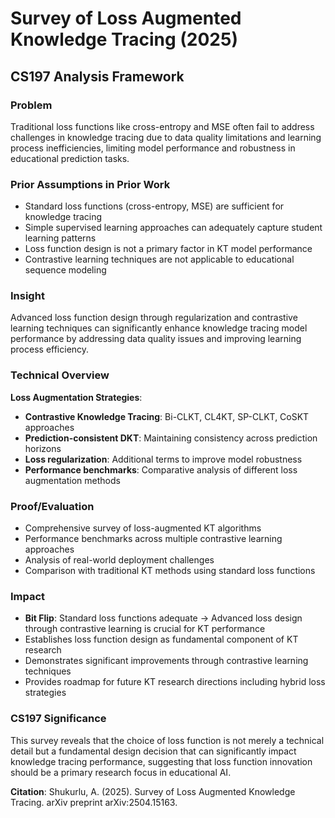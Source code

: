 # Survey of Loss Augmented Knowledge Tracing (2025)

## CS197 Analysis Framework

### Problem
Traditional loss functions like cross-entropy and MSE often fail to address challenges in knowledge tracing due to data quality limitations and learning process inefficiencies, limiting model performance and robustness in educational prediction tasks.

### Prior Assumptions in Prior Work
- Standard loss functions (cross-entropy, MSE) are sufficient for knowledge tracing
- Simple supervised learning approaches can adequately capture student learning patterns
- Loss function design is not a primary factor in KT model performance
- Contrastive learning techniques are not applicable to educational sequence modeling

### Insight
Advanced loss function design through regularization and contrastive learning techniques can significantly enhance knowledge tracing model performance by addressing data quality issues and improving learning process efficiency.

### Technical Overview
**Loss Augmentation Strategies**:
- **Contrastive Knowledge Tracing**: Bi-CLKT, CL4KT, SP-CLKT, CoSKT approaches
- **Prediction-consistent DKT**: Maintaining consistency across prediction horizons
- **Loss regularization**: Additional terms to improve model robustness
- **Performance benchmarks**: Comparative analysis of different loss augmentation methods

### Proof/Evaluation
- Comprehensive survey of loss-augmented KT algorithms
- Performance benchmarks across multiple contrastive learning approaches
- Analysis of real-world deployment challenges
- Comparison with traditional KT methods using standard loss functions

### Impact
- **Bit Flip**: Standard loss functions adequate → Advanced loss design through contrastive learning is crucial for KT performance
- Establishes loss function design as fundamental component of KT research
- Demonstrates significant improvements through contrastive learning techniques
- Provides roadmap for future KT research directions including hybrid loss strategies

### CS197 Significance
This survey reveals that the choice of loss function is not merely a technical detail but a fundamental design decision that can significantly impact knowledge tracing performance, suggesting that loss function innovation should be a primary research focus in educational AI.

**Citation**: Shukurlu, A. (2025). Survey of Loss Augmented Knowledge Tracing. arXiv preprint arXiv:2504.15163.